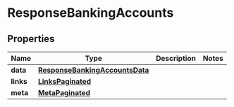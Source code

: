 
# ResponseBankingAccounts

## Properties
Name | Type | Description | Notes
------------ | ------------- | ------------- | -------------
**data** | [**ResponseBankingAccountsData**](ResponseBankingAccountsData.md) |  | 
**links** | [**LinksPaginated**](LinksPaginated.md) |  | 
**meta** | [**MetaPaginated**](MetaPaginated.md) |  | 




